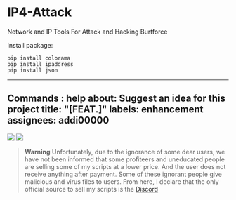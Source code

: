 # IP4-Attack
Network and IP Tools For Attack and Hacking Burtforce

Install package:
```
pip install colorama
pip install ipaddress
pip install json
````

---
Commands : help
about: Suggest an idea for this project
title: "[FEAT.]"
labels: enhancement
assignees: addi00000
---

![](https://github.com/TryWarzFiles/IP4-Attack/blob/main/img/screen1.PNG)
![](https://github.com/TryWarzFiles/IP4-Attack/blob/main/img/screen2.PNG)


> **Warning**
> Unfortunately, due to the ignorance of some dear users, we have not been informed that some profiteers and uneducated people are selling some of my scripts at a lower price. And the user does not receive anything after payment. Some of these ignorant people give malicious and virus files to users. From here, I declare that the only official source to sell my scripts is the [Discord](https://discord.gg/Erz8X9ypMq)

